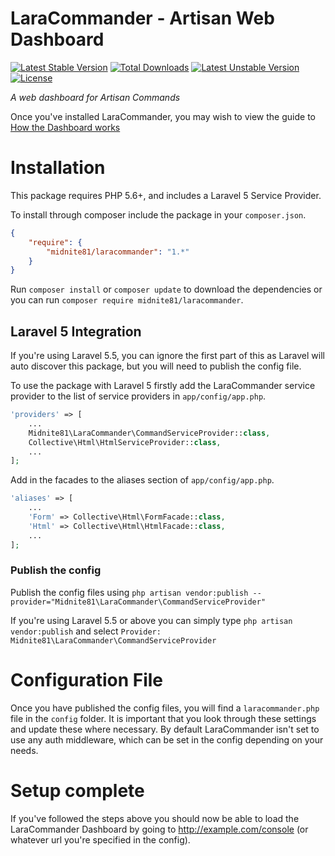 # LaraCommander - Artisan Web Dashboard
[![Latest Stable Version](https://poser.pugx.org/midnite81/laracommander/version)](https://packagist.org/packages/midnite81/laracommander) [![Total Downloads](https://poser.pugx.org/midnite81/laracommander/downloads)](https://packagist.org/packages/midnite81/laracommander) [![Latest Unstable Version](https://poser.pugx.org/midnite81/laracommander/v/unstable)](https://packagist.org/packages/midnite81/laracommander) [![License](https://poser.pugx.org/midnite81/laracommander/license.svg)](https://packagist.org/packages/midnite81/laracommander)

_A web dashboard for Artisan Commands_

Once you've installed LaraCommander, you may wish to view the guide to [How the Dashboard works](https://github.com/midnite81/laracommander/blob/master/dashboard.md)

# Installation

This package requires PHP 5.6+, and includes a Laravel 5 Service Provider.

To install through composer include the package in your `composer.json`.

```json
{
    "require": {
        "midnite81/laracommander": "1.*"
    }
}
```


Run `composer install` or `composer update` to download the dependencies or you can run `composer require midnite81/laracommander`.

## Laravel 5 Integration

If you're using Laravel 5.5, you can ignore the first part of this as Laravel will auto discover this package, but you 
will need to publish the config file.

To use the package with Laravel 5 firstly add the LaraCommander service provider to the list of service providers 
in `app/config/app.php`.

```php
'providers' => [
    ...
    Midnite81\LaraCommander\CommandServiceProvider::class,
    Collective\Html\HtmlServiceProvider::class,
    ...       
];
```

Add in the facades to the aliases section of `app/config/app.php`.

```php
'aliases' => [
    ...
    'Form' => Collective\Html\FormFacade::class,
    'Html' => Collective\Html\HtmlFacade::class,
    ...       
];
```
    
 ### Publish the config       
    
Publish the config files using 
`php artisan vendor:publish --provider="Midnite81\LaraCommander\CommandServiceProvider"`

If you're using Laravel 5.5 or above you can simply type `php artisan vendor:publish` and select 
`Provider: Midnite81\LaraCommander\CommandServiceProvider`
    
# Configuration File

Once you have published the config files, you will find a `laracommander.php` file in the `config` folder. It is 
important that you look through these settings and update these where necessary. By default LaraCommander isn't 
set to use any auth middleware, which can be set in the config depending on your needs. 

# Setup complete

If you've followed the steps above you should now be able to load the LaraCommander Dashboard by going to 
http://example.com/console (or whatever url you're specified in the config).